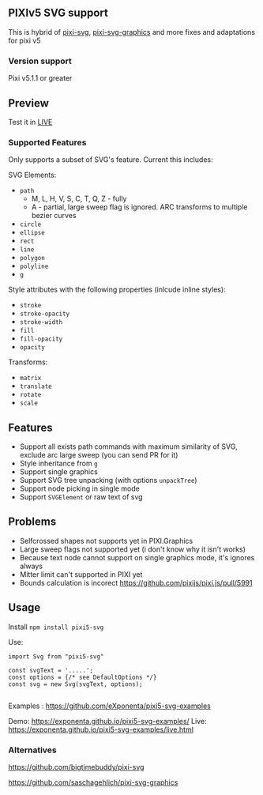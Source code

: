 ## PIXIv5 SVG support

This is hybrid of [pixi-svg](https://github.com/bigtimebuddy/pixi-svg), [pixi-svg-graphics](https://github.com/saschagehlich/pixi-svg-graphics) and more fixes and adaptations for pixi v5
### Version support
    
Pixi v5.1.1 or greater

## Preview
Test it in [LIVE](https://exponenta.github.io/pixi5-svg-examples/live.html)

### Supported Features

Only supports a subset of SVG's feature. Current this includes:

SVG Elements:
* `path`
    * M, L, H, V, S, C, T, Q, Z - fully
    * A - partial, large sweep flag is ignored. ARC transforms to multiple bezier curves
* `circle`
* `ellipse`
* `rect`
* `line`
* `polygon`
* `polyline`
* `g`

Style attributes with the following properties (inlcude inline styles):
* `stroke`
* `stroke-opacity`
* `stroke-width`
* `fill`
* `fill-opacity`
* `opacity`

Transforms:
* `matrix`
* `translate`
* `rotate`
* `scale`

## Features
* Support all exists path commands with maximum similarity of SVG, exclude arc large sweep (you can send PR for it)
* Style inheritance from `g`
* Support single graphics
* Support SVG tree unpacking (with options `unpackTree`)
* Support node picking in single mode
* Support `SVGElement` or raw text of svg

## Problems
* Selfcrossed shapes not supports yet in PIXI.Graphics
* Large sweep flags not supported yet (i don't know why it isn't works)
* Because text node cannot support on single graphics mode, it's ignores always
* Mitter limit can't supported in PIXI yet
* Bounds calculation is incorect https://github.com/pixijs/pixi.js/pull/5991
## Usage

Install `npm install pixi5-svg`

Use:
```
import Svg from "pixi5-svg"

const svgText = '.....';
const options = {/* see DefaultOptions */}
const svg = new Svg(svgText, options);


```

Examples : https://github.com/eXponenta/pixi5-svg-examples

Demo: https://exponenta.github.io/pixi5-svg-examples/
Live: https://exponenta.github.io/pixi5-svg-examples/live.html


### Alternatives

https://github.com/bigtimebuddy/pixi-svg

https://github.com/saschagehlich/pixi-svg-graphics